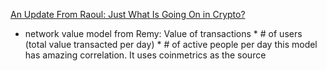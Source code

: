 [An Update From Raoul: Just What Is Going On in Crypto?](https://www.realvision.com/shows/raoul-pal-adventures-in-crypto/videos/an-update-from-raoul-just-what-is-going-on-in-crypto-brOY)
- network value model from Remy: Value of transactions * # of users (total value transacted per day) * # of active people per day
this model has amazing correlation. It uses coinmetrics as the source
